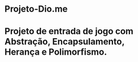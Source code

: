 # Projeto-Dio.me
# Projeto de entrada de jogo com Abstração, Encapsulamento, Herança e Polimorfismo.
